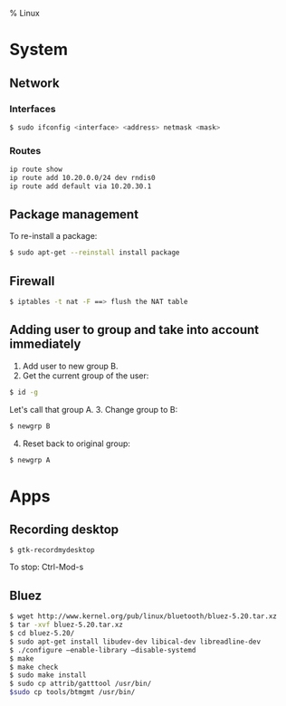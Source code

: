 % Linux 

# System

## Network

### Interfaces

```bash 
$ sudo ifconfig <interface> <address> netmask <mask>
```

### Routes

```bash
ip route show
ip route add 10.20.0.0/24 dev rndis0
ip route add default via 10.20.30.1
```

## Package management

To re-install a package:
```bash
$ sudo apt-get --reinstall install package
```

## Firewall

```bash
$ iptables -t nat -F ==> flush the NAT table
```

## Adding user to group and take into account immediately

1. Add user to new group B.
2. Get the current group of the user:
```bash
$ id -g
```
Let's call that group A.
3. Change group to B:
```bash
$ newgrp B
```
4. Reset back to original group:
```bash
$ newgrp A
```



# Apps

## Recording desktop

```
$ gtk-recordmydesktop
```

To stop: Ctrl-Mod-s

## Bluez

```bash 
$ wget http://www.kernel.org/pub/linux/bluetooth/bluez-5.20.tar.xz
$ tar -xvf bluez-5.20.tar.xz
$ cd bluez-5.20/
$ sudo apt-get install libudev-dev libical-dev libreadline-dev
$ ./configure –enable-library –disable-systemd
$ make
$ make check
$ sudo make install
$ sudo cp attrib/gatttool /usr/bin/
$sudo cp tools/btmgmt /usr/bin/
```
